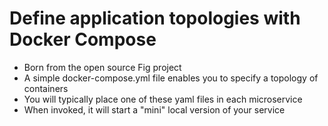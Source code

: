 # Define application topologies with Docker Compose

- Born from the open source Fig project
- A simple docker-compose.yml file enables you to specify a topology of containers
- You will typically place one of these yaml files in each microservice
- When invoked, it will start a "mini" local version of your service
